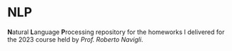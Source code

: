 # NLP
<NLP repo>

**N**atural **L**anguage **P**rocessing repository for the homeworks I delivered for the 2023 course held by *Prof. Roberto Navigli*.
